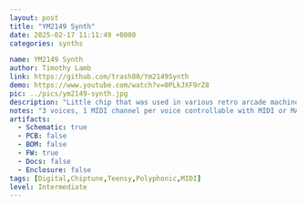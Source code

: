 ```yaml
---
layout: post
title: "YM2149 Synth"
date: 2025-02-17 11:11:49 +0000
categories: synths

name: YM2149 Synth
author: Timothy Lamb
link: https://github.com/trash80/Ym2149Synth
demo: https://www.youtube.com/watch?v=0PLkJXF9rZ8
pic: ../pics/ym2149-synth.jpg
description: "Little chip that was used in various retro arcade machines and consoles now ready to serve"
notes: "3 voices, 1 MIDI channel per voice controllable with MIDI or MAX/MSP patch."
artifacts:
  - Schematic: true
  - PCB: false
  - BOM: false
  - FW: true
  - Docs: false
  - Enclosure: false
tags: [Digital,Chiptune,Teensy,Polyphonic,MIDI]
level: Intermediate
---
```


